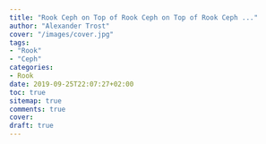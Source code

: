 ```yaml
---
title: "Rook Ceph on Top of Rook Ceph on Top of Rook Ceph ..."
author: "Alexander Trost"
cover: "/images/cover.jpg"
tags:
- "Rook"
- "Ceph"
categories:
- Rook
date: 2019-09-25T22:07:27+02:00
toc: true
sitemap: true
comments: true
cover:
draft: true
---
```

